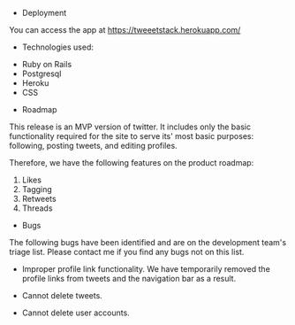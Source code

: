 * Deployment

You can access the app at https://tweeetstack.herokuapp.com/

* Technologies used:

- Ruby on Rails
- Postgresql
- Heroku
- CSS

* Roadmap

This release is an MVP version of twitter. It includes only the basic functionality required for the site to serve its' most basic purposes: following, posting tweets, and editing profiles.

Therefore, we have the following features on the product roadmap:

1. Likes
2. Tagging
3. Retweets
4. Threads

* Bugs

The following bugs have been identified and are on the development team's triage list. Please contact me if you find any bugs not on this list.

- Improper profile link functionality. We have temporarily removed the profile links from tweets and the navigation bar as a result.

- Cannot delete tweets.

- Cannot delete user accounts.

